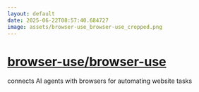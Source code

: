 ```yaml
---
layout: default
date: 2025-06-22T08:57:40.684727
image: assets/browser-use_browser-use_cropped.png
---
```


# [browser-use/browser-use](https://github.com/browser-use/browser-use)

connects AI agents with browsers for automating website tasks
